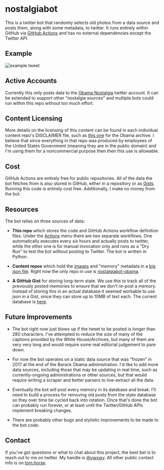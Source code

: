 # nostalgiabot

This is a twitter bot that randomly selects old photos from a data source and posts them, along with some metadata, to twitter. It runs entirely within GitHub via [GitHub Actions](https://github.com/features/actions) and has no external dependencies except the Twitter API.

## Example

![example tweet](https://raw.githubusercontent.com/tomcook/nostalgiabot/main/example.png)

## Active Accounts

Currently this only posts data to the [Obama Nostalgia](https://twitter.com/ObamaNostalgia) twitter account. It can be extended to support other "nostalgia sources"  and multiple bots could run within this repo without too much effort.

## Content Licensing

More details on the licensing of this content can be found in each individual content repo's DISCLAIMER file, such as [this one](https://github.com/tomcook/nostalgiabot-obama/blob/main/DISCLAIMER.md) for the Obama archive. I believe that since everything in that repo was produced by employees of the United States Government (meaning they are in the public domain) and I'm using them for a noncommercial purpose then then this use is allowable.

## Cost

GitHub Actions are entirely free for public repositories. All of the data the bot fetches from is also stored in GitHub, either in a repository or as [Gists](https://gist.github.com/). Running this code is entirely cost free. Additionally, I make no money from the bot.

## Resources

The bot relies on three sources of data:

- **This repo** which stores the code and GitHub Actions workflow definition files. Under the [Actions](https://github.com/tomcook/nostalgiabot/actions) menu there are two separate workflows. One automatically executes every six hours and actually posts to twitter, while the other one is for manual invocation only and runs as a "Dry Run" to test the bot without posting to Twitter. The bot is written in Python.

- **Content repos** which hold the [images](https://github.com/tomcook/nostalgiabot-obama/tree/main/photos) and "memory" metadata in a [big json file](https://github.com/tomcook/nostalgiabot-obama/blob/main/memories.json). Right now the only repo in use is [nostalgiabot-obama](https://github.com/tomcook/nostalgiabot-obama).

- **A GitHub Gist** for storing long-term state. We use this to track all of the previously posted memories to ensure that we don't re-post a memory. Instead of storing this in an actual database it seemed workable to use json in a Gist, since they can store up to 10MB of text each. The current database is [here](https://gist.github.com/tomcook/d34ccb38adf1b9ec9366b892b3e40ae6).

## Future Improvements

- The bot right now just blows up if the tweet to be posted is longer than 280 characters. I've attempted to reduce the size of many of the captions provided by the White House/Archives, but many of them are very very long and would require some real editorial judgement to pare down.

- For now the bot operates on a static data source that was "frozen" in 2017 at the end of the Barack Obama administration. I'd like to add more data sources, including those that may be updating in real time, such as currently-ongoing administrations or other sources, but that would require writing a scraper and better parsers to live-extract all the data.

- Eventually the bot will post every memory in its database and break. I'll need to build a process for removing old posts from the state database so they over time be cycled back into rotation. Once that's done the bot can probably run forever, or at least until the Twitter/GitHub APIs implement breaking changes. 

- There are probably other bugs and stylistic improvements to be made to the bot code.

## Contact

If you've got questions or what to chat about this project, the best bet is to reach out to me on twitter. My handle is [@ywxwy](https://twitter.com/ywxwy). All other public contact info is on [tom.horse](https://tom.horse).
